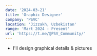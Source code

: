 ```yaml
---
date: '2024-03-21'
title: 'Graphic Designer'
company: 'PSVC'
location: 'Jizzakh, Uzbekistan'
range: 'Mart 2024 - Present'
url: 'https://t.me/@PSV_Community/'
---
```


- I'll design graphical details & pictures
